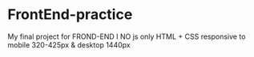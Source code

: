 # FrontEnd-practice
My final project for FROND-END I
NO js 
only HTML + CSS
responsive to mobile 320-425px & desktop 1440px
